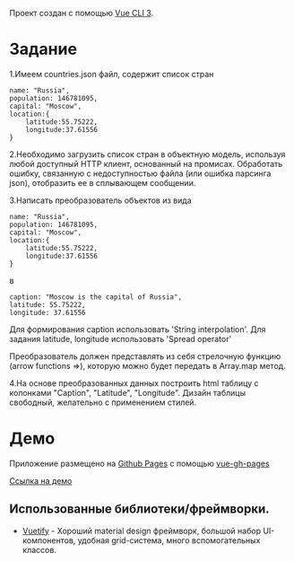 Проект создан с помощью [Vue CLI 3](https://cli.vuejs.org).
# Задание
1.Имеем countries.json файл, содержит список стран


    name: "Russia",
    population: 146781095,
    capital: "Moscow",
    location:{
        latitude:55.75222,
        longitude:37.61556
    }
2.Необходимо загрузить список стран в объектную модель, используя любой доступный HTTP клиент, основанный на промисах.
    Обработать ошибку, связанную с недоступностью файла (или ошибка парсинга json), отобразить ее в сплывающем сообщении.

3.Написать преобразователь объектов из вида


    name: "Russia",
    population: 146781095,
    capital: "Moscow",
    location:{
        latitude:55.75222,
        longitude:37.61556
    }
в 

    caption: "Moscow is the capital of Russia", 
    latitude: 55.75222, 
    longitude: 37.61556

Для формирования caption использовать 'String interpolation'.
Для задания latitude, longitude использовать 'Spread operator'

Преобразователь должен представлять из себя стрелочную функцию (arrow functions =>), 
которую можно будет передать в Array.map метод.

4.На основе преобразованных данных построить html таблицу c колонками "Caption", "Latitude", "Longitude". Дизайн таблицы свободный, желательно с применением стилей.
# Демо
Приложение размещено на [Github Pages](https://pages.github.com/) с помощью [vue-gh-pages](https://github.com/KieferSivitz/vue-gh-pages)

[Ссылка на демо](https://pi0neer.github.io/adhackio-test/)

## Использованные библиотеки/фреймворки.

 - [Vuetify](https://vuetifyjs.com) - Хороший material design фреймворк, большой набор UI-компонентов, удобная grid-система, много вспомогательных классов.